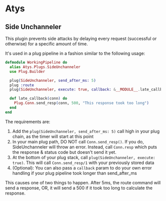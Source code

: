 # Atys

## Side Unchanneler
This plugin prevents side attacks by delaying every request (successful or otherwise) for a specific amount of time.

It's used in a plug pipeline in a fashion similar to the following usage:

```elixir
defmodule WorkingPipeline do
  alias Atys.Plugs.SideUnchanneler
  use Plug.Builder

  plug(SideUnchanneler, send_after_ms: 5)
  plug :route
  plug(SideUnchanneler, execute: true, callback: &__MODULE__.late_callback/1)

  def late_callback(conn) do
    Plug.Conn.send_resp(conn, 500, "This response took too long")
  end
end
```

The requirements are:

1. Add the `plug(SideUnchanneler, send_after_ms: 5)` call high in your plug chain, as the timer will start at this point
2. In your main plug path, DO NOT call `Conn.send_resp()`. If you do, SideUnchanneler will throw an error. Instead, call `Conn.resp` which puts the response & status code but doesn't send it yet.
3. At the bottom of your plug stack, call `plug(SideUnchanneler, execute: true)`. This will call `Conn.send_resp/1` with your previously stored data
4. (Optional): You can also pass a `callback` param to do your own error handling if your plug pipeline took longer than send_after_ms

This causes one of two things to happen. After 5ms, the route command will send a response, OR, it will send a 500 if it took too long to calculate the response.
